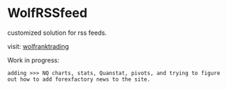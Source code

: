 # WolfRSSfeed
customized solution for rss feeds.  


visit:  [wolfranktrading](https://www.wolfranktrading.com) 

Work in progress: 

    adding >>> NQ charts, stats, Quanstat, pivots, and trying to figure out how to add forexfactory news to the site. 

    